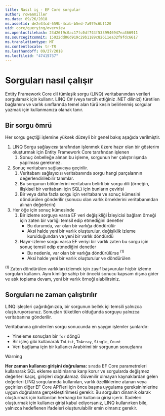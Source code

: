 ```yaml
---
title: Nasıl iş - EF Core sorgular
author: rowanmiller
ms.date: 09/26/2018
ms.assetid: de2e34cd-659b-4cab-b5ed-7a979c6bf120
uid: core/querying/overview
ms.openlocfilehash: 23d26f9c0ac17fc0df744f5339946947ea366911
ms.sourcegitcommit: 15022dd06d919c29b1189c82611ea32f9fdc6617
ms.translationtype: MT
ms.contentlocale: tr-TR
ms.lasthandoff: 09/27/2018
ms.locfileid: "47415737"
---
```

# <a name="how-queries-work"></a>Sorguları nasıl çalışır

Entity Framework Core dil tümleşik sorgu (LINQ) veritabanından verileri sorgulamak için kullanır. LINQ C# (veya tercih ettiğiniz .NET dilinizi) türetilen bağlamını ve varlık sınıflarında temel alan türü kesin belirlenmiş sorgular yazmak için kullanmanıza olanak tanır.

## <a name="the-life-of-a-query"></a>Bir sorgu ömrü

Her sorgu geçtiği işlemine yüksek düzeyli bir genel bakış aşağıda verilmiştir.

1. LINQ Sorgu sağlayıcısı tarafından işlenmek üzere hazır olan bir gösterim oluşturmak için Entity Framework Core tarafından işlenen
   1. Sonuç önbelleğe alınan bu işleme, sorgunun her çalıştırılışında yapılması gerekmez.
2. Sonuç veritabanı sağlayıcıya geçirilir.
   1. Veritabanı sağlayıcısı veritabanında sorgu hangi parçalarının değerlendirilebilir tanımlar.
   2. Bu sorgunun bölümlerini veritabanı belirli bir sorgu dili (örneğin, ilişkisel bir veritabanı için SQL) için bunların çevirisi
   3. Bir veya daha fazla sorgu için veritabanı ve sonuç kümesini döndürülen gönderilir (sonucu olan varlık örneklerini veritabanından alınan değerlerin)
3. Her öğe için sonuç kümesinde
   1. Bir izleme sorguya varsa EF veri değişikliği İzleyicisi bağlam örneği için zaten bir varlığı temsil edip etmediğini denetler
      * Bu durumda, var olan bir varlığa döndürülür
      * Aksi halde yeni bir varlık oluşturulur, değişiklik izleme kurulduğundan ve yeni bir varlık döndürdü
   2. Hayır-izleme sorgu varsa EF veriyi bir varlık zaten bu sorgu için sonuç temsil edip etmediğini denetler
      * Bu nedenle, var olan bir varlığa döndürülürse <sup>(1)</sup>
      * Aksi halde yeni bir varlık oluşturulur ve döndürülen

<sup>(1) </sup> Zaten döndürülen varlıkları izlemek için zayıf başvurular hiçbir izleme sorguları kullanın. Aynı kimliğe sahip bir önceki sonucu kapsam dışına gider ve atık toplama devam, yeni bir varlık örneği alabilirsiniz.

## <a name="when-queries-are-executed"></a>Sorguları ne zaman çalıştırılır

LINQ işleçleri çağırdığınızda, bir sorgunun bellek içi temsili yalnızca oluşturuyorsunuz. Sonuçları tüketilen olduğunda sorguyu yalnızca veritabanına gönderilir.

Veritabanına gönderilen sorgu sonucunda en yaygın işlemler şunlardır:
* Yineleme sonuçları bir `for` döngü
* Bir işleç gibi kullanarak `ToList`, `ToArray`, `Single`, `Count`
* Veri bağlama için bir kullanıcı Arabirimi bir sorgunun sonuçlarını

> [!WARNING]  
> **Her zaman kullanıcı girişini doğrulama:** sırada EF Core parametreleri kullanarak SQL ekleme saldırılarına karşı korur ve sorgularda değişmez değerleri kaçış, girişleri doğrulamaz. Güvenilir olmayan kaynaklardan gelen değerleri LINQ sorgularında kullanılan, varlık özelliklerine atanan veya geçirilen diğer EF Core API'leri için önce başına uygulama gereksinimlerine uygun doğrulama gerçekleştirilmesi gerekir. Bu sorguları dinamik olarak oluşturmak için kullanılan herhangi bir kullanıcı girişi içerir. İfadeleri oluşturmak için kullanıcı girişi kabul ediyorsanız, LINQ kullanırken bile, yalnızca hedeflenen ifadeleri oluşturulabilir emin olmanız gerekir.
